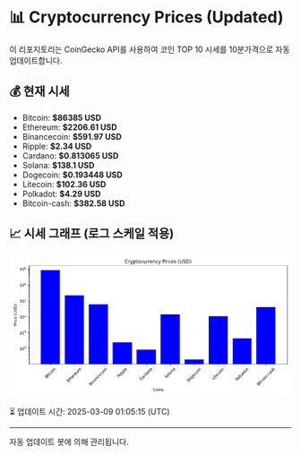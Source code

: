 
# 📊 Cryptocurrency Prices (Updated)

이 리포지토리는 CoinGecko API를 사용하여 코인 TOP 10 시세를 10분가격으로 자동 업데이트합니다.

## 💰 현재 시세
- Bitcoin: **$86385 USD**
- Ethereum: **$2206.61 USD**
- Binancecoin: **$591.97 USD**
- Ripple: **$2.34 USD**
- Cardano: **$0.813065 USD**
- Solana: **$138.1 USD**
- Dogecoin: **$0.193448 USD**
- Litecoin: **$102.36 USD**
- Polkadot: **$4.29 USD**
- Bitcoin-cash: **$382.58 USD**

## 📈 시세 그래프 (로그 스케일 적용)
![Crypto Prices](crypto_prices.png)

⏳ 업데이트 시간: 2025-03-09 01:05:15 (UTC)

---
자동 업데이트 봇에 의해 관리됩니다.
